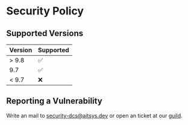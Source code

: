 # Security Policy

## Supported Versions

| Version | Supported          |
| ------- | ------------------ |
| > 9.8   | :white_check_mark: |
|   9.7   | :white_check_mark: |
| < 9.7   | :x:                |

## Reporting a Vulnerability

Write an mail to security-dcs@aitsys.dev or open an ticket at our [guild](https://discord.gg/discatsharp).

